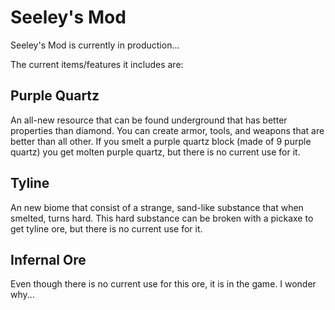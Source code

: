 # Seeley's Mod

Seeley's Mod is currently in production...

The current items/features it includes are:

## Purple Quartz

An all-new resource that can be found underground that has better properties than diamond. You can create armor, tools, and weapons that are better than all other. If you smelt a purple quartz block (made of 9 purple quartz) you get molten purple quartz, but there is no current use for it.

## Tyline

An new biome that consist of a strange, sand-like substance that when smelted, turns hard. This hard substance can be broken with a pickaxe to get tyline ore, but there is no current use for it.

## Infernal Ore

Even though there is no current use for this ore, it is in the game. I wonder why...
